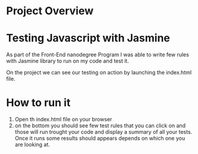 # Project Overview

# Testing Javascript with Jasmine 
As part of the Front-End nanodegree Program I was able to write few rules with Jasmine library to run on my code and test it. 

On the project we can see our testing on action by launching the index.html file. 

# How to run it 

1. Open th index.html file on your browser 
2. on the bottom you should see few test rules that you can click on and those will run trought your code and display a summary of all your tests. Once it runs some results should appears depends on which one you are looking at. 


